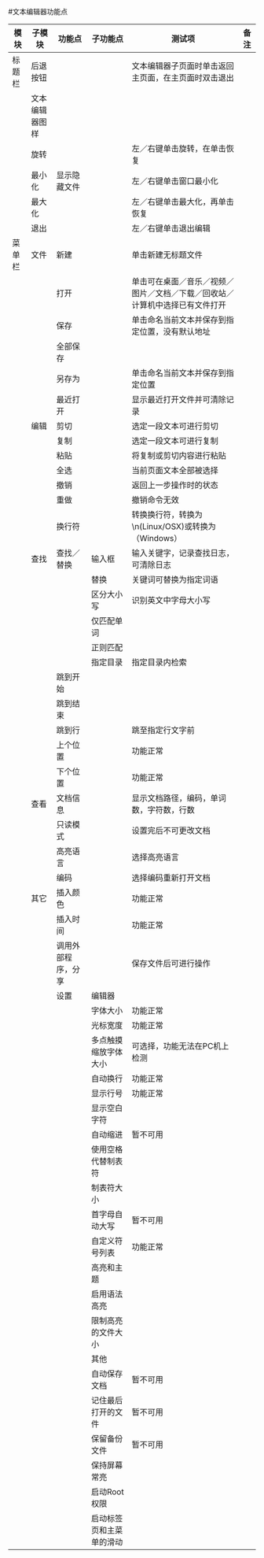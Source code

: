 #文本编辑器功能点

|模块 |子模块 |功能点 |子功能点|测试项 |备注
|-----|-----|-----|-----|-----|-----
|标题栏|后退按钮|||文本编辑器子页面时单击返回主页面，在主页面时双击退出|
||文本编辑器图样||||
||旋转|||左／右键单击旋转，在单击恢复|
||最小化|显示隐藏文件 ||左／右键单击窗口最小化|
||最大化|||左／右键单击最大化，再单击恢复|
||退出|||左／右键单击退出编辑|
|菜单栏|文件|新建||单击新建无标题文件|
|||打开||单击可在桌面／音乐／视频／图片／文档／下载／回收站／计算机中选择已有文件打开|
|||保存||单击命名当前文本并保存到指定位置，没有默认地址|
|||全部保存|||
|||另存为||单击命名当前文本并保存到指定位置|
|||最近打开||显示最近打开文件并可清除记录|
||编辑|剪切||选定一段文本可进行剪切|
|||复制||选定一段文本可进行复制|
|||粘贴||将复制或剪切内容进行粘贴|
|||全选||当前页面文本全部被选择|
|||撤销||返回上一步操作时的状态|
|||重做||撤销命令无效|
|||换行符||转换换行符，转换为\n(Linux/OSX)或转换为（Windows）|
||查找|查找／替换|输入框|输入关键字，记录查找日志，可清除日志|
||||替换|关键词可替换为指定词语|
||||区分大小写|识别英文中字母大小写|
||||仅匹配单词||
||||正则匹配||
||||指定目录|指定目录内检索|
|||跳到开始|| |
|||跳到结束|||
|||跳到行||跳至指定行文字前|
|||上个位置||功能正常|
|||下个位置||功能正常|
||查看|文档信息||显示文档路径，编码，单词数，字符数，行数|
|||只读模式||设置完后不可更改文档|
|||高亮语言||选择高亮语言|
|||编码||选择编码重新打开文档|
||其它|插入颜色||功能正常|
|||插入时间||功能正常|
|||调用外部程序，分享||保存文件后可进行操作|
|||设置|编辑器||
||||字体大小|功能正常|
||||光标宽度|功能正常|
||||多点触摸缩放字体大小|可选择，功能无法在PC机上检测|
||||自动换行|功能正常|
||||显示行号|功能正常|
||||显示空白字符||
||||自动缩进|暂不可用|
||||使用空格代替制表符||
||||制表符大小||
||||首字母自动大写|暂不可用|
||||自定义符号列表|功能正常|
||||高亮和主题||
||||启用语法高亮||
||||限制高亮的文件大小||
||||其他||
||||自动保存文档|暂不可用|
||||记住最后打开的文件|暂不可用|
||||保留备份文件|暂不可用|
||||保持屏幕常亮||
||||启动Root 权限||
||||启动标签页和主菜单的滑动||
